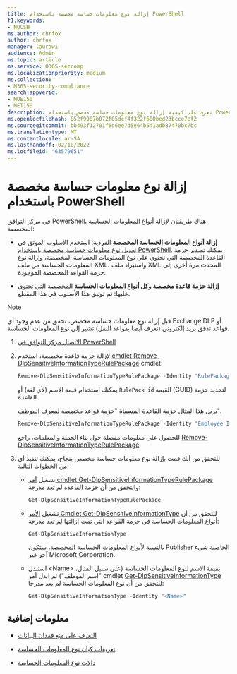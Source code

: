 ```yaml
---
title: إزالة نوع معلومات حساسة مخصصة باستخدام PowerShell
f1.keywords:
- NOCSH
ms.author: chrfox
author: chrfox
manager: laurawi
audience: Admin
ms.topic: article
ms.service: O365-seccomp
ms.localizationpriority: medium
ms.collection:
- M365-security-compliance
search.appverid:
- MOE150
- MET150
description: تعرف على كيفية إزالة نوع معلومات حساسة مخصص باستخدام PowerShell
ms.openlocfilehash: 852f9987b072f05dcf4f322f600bed23bcce7ef2
ms.sourcegitcommit: bb493f12701f6d6ee7d5e64b541adb87470bc7bc
ms.translationtype: MT
ms.contentlocale: ar-SA
ms.lasthandoff: 02/18/2022
ms.locfileid: "63579651"
---
```

# <a name="remove-a-custom-sensitive-information-type-using-powershell"></a>إزالة نوع معلومات حساسة مخصصة باستخدام PowerShell

في مركز التوافق PowerShell، هناك طريقتان لإزالة أنواع المعلومات الحساسة المخصصة:

- **إزالة أنواع المعلومات الحساسة المخصصة** الفردية: استخدم الأسلوب الموثق في [تعديل نوع معلومات حساسة مخصصة باستخدام PowerShell](sit-modify-a-custom-sensitive-information-type-in-powershell.md#modify-a-custom-sensitive-information-type-using-powershell). يمكنك تصدير حزمة القاعدة المخصصة التي تحتوي على نوع المعلومات الحساسة المخصصة، وإزالة نوع المعلومات الحساسة من ملف XML، واستيراد ملف XML المحدث مرة أخرى إلى حزمة القواعد المخصصة الموجودة.

- **إزالة حزمة قاعدة مخصصة وكل أنواع المعلومات الحساسة** المخصصة التي تحتوي عليها: تم توثيق هذا الأسلوب في هذا المقطع.

> [!NOTE]
> قبل إزالة نوع معلومات حساسة مخصص، تحقق من عدم وجود أي Exchange DLP أو قواعد تدفق بريد إلكتروني (تعرف أيضا بقواعد النقل) تشير إلى نوع المعلومات الحساسة.

1. [الاتصال مركز التوافق في PowerShell](/powershell/exchange/exchange-online-powershell)

2. لإزالة حزمة قاعدة مخصصة، استخدم [cmdlet Remove-DlpSensitiveInformationTypeRulePackage](/powershell/module/exchange/remove-dlpsensitiveinformationtyperulepackage) cmdlet:

   ```powershell
   Remove-DlpSensitiveInformationTypeRulePackage -Identity "RulePackageIdentity"
   ```

   يمكنك استخدام قيمة الاسم (لأي لغة) أو `RulePack id` القيمة (GUID) لتحديد حزمة القاعدة.

   يزيل هذا المثال حزمة القاعدة المسماة "حزمة قواعد مخصصة لمعرف الموظف".

   ```powershell
   Remove-DlpSensitiveInformationTypeRulePackage -Identity "Employee ID Custom Rule Pack"
   ```

   للحصول على معلومات مفصلة حول بناء الجملة والمعلمات، راجع [Remove-DlpSensitiveInformationTypeRulePackage](/powershell/module/exchange/remove-dlpsensitiveinformationtyperulepackage).

3. للتحقق من أنك قمت بإزالة نوع معلومات حساسة مخصص بنجاح، يمكنك تنفيذ أي من الخطوات التالية:

   - تشغيل [أمر cmdlet Get-DlpSensitiveInformationTypeRulePackage](/powershell/module/exchange/get-dlpsensitiveinformationtyperulepackage) والتحقق من أن حزمة القاعدة لم تعد مدرجة:

     ```powershell
     Get-DlpSensitiveInformationTypeRulePackage
     ```

   - تشغيل [الأمر Cmdlet Get-DlpSensitiveInformationType](/powershell/module/exchange/get-dlpsensitiveinformationtype) للتحقق من أن أنواع المعلومات الحساسة في حزمة القواعد التي تمت إزالتها لم تعد مدرجة:

     ```powershell
     Get-DlpSensitiveInformationType
     ```

     بالنسبة لأنواع المعلومات الحساسة المخصصة، ستكون Publisher الخاصية شيء آخر غير Microsoft Corporation.

   - استبدل \<Name\> بقيمة الاسم لنوع المعلومات الحساسة (على سبيل المثال، "اسم الموظف") ثم ابدل أمر cmdlet [Get-DlpSensitiveInformationType](/powershell/module/exchange/get-dlpsensitiveinformationtype) للتحقق من أن نوع المعلومات الحساسة لم يعد مدرجا:

     ```powershell
     Get-DlpSensitiveInformationType -Identity "<Name>"
     ```

## <a name="more-information"></a>معلومات إضافية

- [التعرف على منع فقدان البيانات](dlp-learn-about-dlp.md)

- [تعريفات كيان نوع المعلومات الحساسة](sensitive-information-type-entity-definitions.md)

- [دالات نوع المعلومات الحساسة](sit-functions.md)
